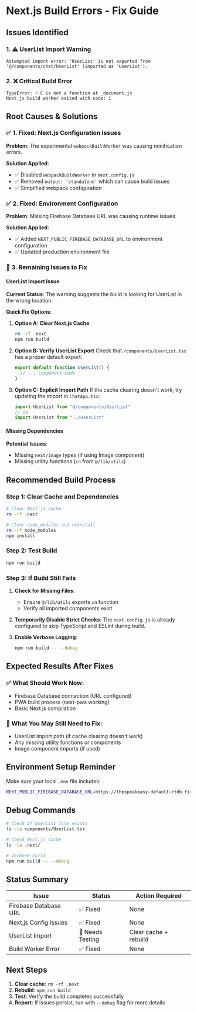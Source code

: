 # Next.js Build Errors - Fix Guide

## Issues Identified

### 1. ⚠️ UserList Import Warning
```
Attempted import error: 'UserList' is not exported from '@/components/chat/UserList' (imported as 'UserList').
```

### 2. ❌ Critical Build Error
```
TypeError: r.C is not a function at _document.js
Next.js build worker exited with code: 1
```

## Root Causes & Solutions

### ✅ 1. Fixed: Next.js Configuration Issues

**Problem**: The experimental `webpackBuildWorker` was causing minification errors.

**Solution Applied**:
- ✅ Disabled `webpackBuildWorker` in `next.config.js`
- ✅ Removed `output: 'standalone'` which can cause build issues
- ✅ Simplified webpack configuration

### ✅ 2. Fixed: Environment Configuration

**Problem**: Missing Firebase Database URL was causing runtime issues.

**Solution Applied**:
- ✅ Added `NEXT_PUBLIC_FIREBASE_DATABASE_URL` to environment configuration
- ✅ Updated production environment file

### 🔧 3. Remaining Issues to Fix

#### UserList Import Issue

**Current Status**: The warning suggests the build is looking for UserList in the wrong location.

**Quick Fix Options**:

1. **Option A: Clear Next.js Cache**
   ```bash
   rm -rf .next
   npm run build
   ```

2. **Option B: Verify UserList Export**
   Check that `/components/UserList.tsx` has a proper default export:
   ```typescript
   export default function UserList() {
     // ... component code
   }
   ```

3. **Option C: Explicit Import Path**
   If the cache clearing doesn't work, try updating the import in `ChatApp.tsx`:
   ```typescript
   import UserList from "@/components/UserList"
   // to
   import UserList from "../UserList"
   ```

#### Missing Dependencies

**Potential Issues**:
- Missing `next/image` types (if using Image component)
- Missing utility functions (`cn` from `@/lib/utils`)

## Recommended Build Process

### Step 1: Clear Cache and Dependencies
```bash
# Clear Next.js cache
rm -rf .next

# Clear node_modules and reinstall
rm -rf node_modules
npm install
```

### Step 2: Test Build
```bash
npm run build
```

### Step 3: If Build Still Fails

1. **Check for Missing Files**:
   - Ensure `@/lib/utils` exports `cn` function
   - Verify all imported components exist

2. **Temporarily Disable Strict Checks**:
   The `next.config.js` is already configured to skip TypeScript and ESLint during build.

3. **Enable Verbose Logging**:
   ```bash
   npm run build -- --debug
   ```

## Expected Results After Fixes

### ✅ What Should Work Now:
- Firebase Database connection (URL configured)
- PWA build process (next-pwa working)
- Basic Next.js compilation

### 🔧 What You May Still Need to Fix:
- UserList import path (if cache clearing doesn't work)
- Any missing utility functions or components
- Image component imports (if used)

## Environment Setup Reminder

Make sure your local `.env` file includes:
```bash
NEXT_PUBLIC_FIREBASE_DATABASE_URL=https://thespeakeasy-default-rtdb.firebaseio.com/
```

## Debug Commands

```bash
# Check if UserList file exists
ls -la components/UserList.tsx

# Check Next.js cache
ls -la .next/

# Verbose build
npm run build -- --debug
```

## Status Summary

| Issue | Status | Action Required |
|-------|--------|-----------------|
| Firebase Database URL | ✅ Fixed | None |
| Next.js Config Issues | ✅ Fixed | None |
| UserList Import | 🔧 Needs Testing | Clear cache + rebuild |
| Build Worker Error | ✅ Fixed | None |

## Next Steps

1. **Clear cache**: `rm -rf .next`
2. **Rebuild**: `npm run build`
3. **Test**: Verify the build completes successfully
4. **Report**: If issues persist, run with `--debug` flag for more details
